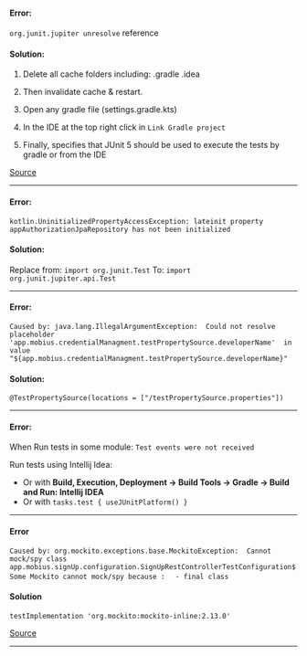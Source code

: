 #### Error:

`org.junit.jupiter unresolve` reference

#### Solution:
 
1. Delete all cache folders including:
    .gradle
    .idea

2. Then invalidate cache & restart.
3. Open any gradle file (settings.gradle.kts)
4. In the IDE at the top right click in `Link Gradle project`
5. Finally, specifies that JUnit 5 should be used to execute the tests by gradle or from the IDE

[Source](https://stackoverflow.com/a/66286369/5279996)

____

#### Error:

`kotlin.UninitializedPropertyAccessException: lateinit property appAuthorizationJpaRepository has not been initialized`

#### Solution:

Replace from: `import org.junit.Test`
To: `import org.junit.jupiter.api.Test`

____

#### Error:

`Caused by: java.lang.IllegalArgumentException: 
Could not resolve placeholder 'app.mobius.credentialManagment.testPropertySource.developerName' 
in value "${app.mobius.credentialManagment.testPropertySource.developerName}"`

#### Solution:

`@TestPropertySource(locations = ["/testPropertySource.properties"])`

____

#### Error:

When Run tests in some module: `Test events were not received`

Run tests using Intellij Idea:
 - Or with **Build, Execution, Deployment -> Build Tools  -> Gradle ->  Build and Run: Intellij IDEA**
 - Or with `tasks.test {
       useJUnitPlatform()
   }`
   
----

#### Error

`Caused by: org.mockito.exceptions.base.MockitoException: 
 Cannot mock/spy class app.mobius.signUp.configuration.SignUpRestControllerTestConfiguration$Some
 Mockito cannot mock/spy because :`
`  - final class`

#### Solution

`testImplementation 'org.mockito:mockito-inline:2.13.0'`

[Source](https://stackoverflow.com/a/14292888/5279996)

----

